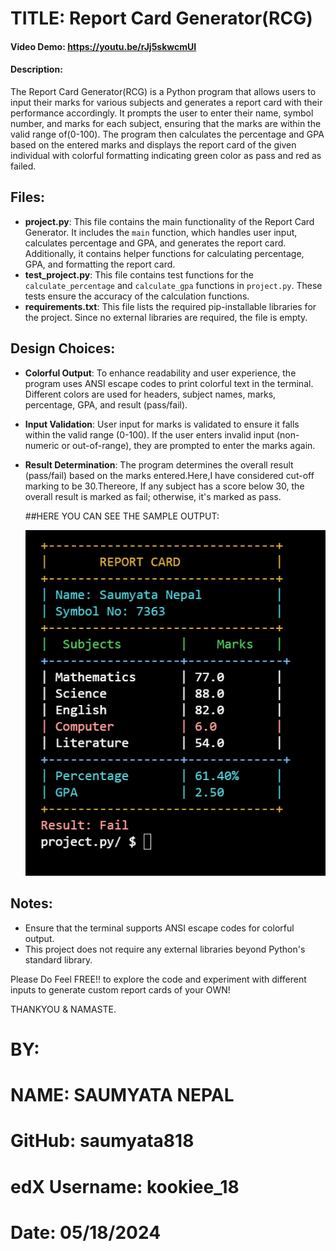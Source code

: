 #              TITLE:    Report Card Generator(RCG)
#### Video Demo: https://youtu.be/rJj5skwcmUI

#### Description:
The Report Card Generator(RCG) is a Python program that allows users to input their marks for various subjects and generates a report card with their performance accordingly. It prompts the user to enter their name, symbol number, and marks for each subject, ensuring that the marks are within the valid range of(0-100). The program then calculates the percentage and GPA based on the entered marks and displays the report card of the given individual with colorful formatting indicating green color as pass and red as failed.

## Files:
- **project.py**: This file contains the main functionality of the Report Card Generator. It includes the `main` function, which handles user input, calculates percentage and GPA, and generates the report card. Additionally, it contains helper functions for calculating percentage, GPA, and formatting the report card.
- **test_project.py**: This file contains test functions for the `calculate_percentage` and `calculate_gpa` functions in `project.py`. These tests ensure the accuracy of the calculation functions.
- **requirements.txt**: This file lists the required pip-installable libraries for the project. Since no external libraries are required, the file is empty.

## Design Choices:
- **Colorful Output**: To enhance readability and user experience, the program uses ANSI escape codes to print colorful text in the terminal. Different colors are used for headers, subject names, marks, percentage, GPA, and result (pass/fail).
- **Input Validation**: User input for marks is validated to ensure it falls within the valid range (0-100). If the user enters invalid input (non-numeric or out-of-range), they are prompted to enter the marks again.
- **Result Determination**: The program determines the overall result (pass/fail) based on the marks entered.Here,I have considered cut-off marking to be 30.Thereore, If any subject has a score below 30, the overall result is marked as fail; otherwise, it's marked as pass.

  ##HERE YOU CAN SEE THE SAMPLE OUTPUT:





    ![OUTPUT](https://github.com/saumyata818/CS50P/blob/main/project.py/RCB.png)







## Notes:
- Ensure that the terminal supports ANSI escape codes for colorful output.
- This project does not require any external libraries beyond Python's standard library.

Please Do Feel FREE!! to explore the code and experiment with different inputs to generate custom report cards of your OWN!

THANKYOU & NAMASTE.
# BY:
# NAME: SAUMYATA NEPAL
# GitHub: saumyata818
# edX Username: kookiee_18
# Date: 05/18/2024
